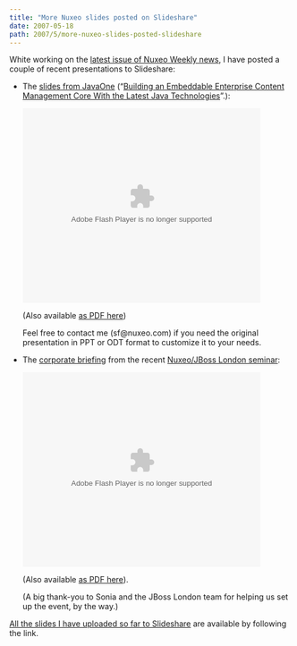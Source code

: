 ```yaml
---
title: "More Nuxeo slides posted on Slideshare"
date: 2007-05-18
path: 2007/5/more-nuxeo-slides-posted-slideshare
---
```


<p>White working on the <a href="http://www.nuxeo.org/sections/news/nuxeo-weekly-news-8/">latest issue of Nuxeo Weekly news</a>, I have posted a couple of recent presentations to Slideshare:</p><ul><li><p>The <a href="http://www.slideshare.net/sfermigier/nuxeo-java-one-2007">slides from JavaOne</a> (&#8220;<a href="http://blogs.nuxeo.com/sections/blogs/florent_guillaume/2007_05_12_javaone-2007-slides">Building an Embeddable Enterprise Content Management Core With the Latest Java Technologies</a>&#8221;.):</p>

<p><object type="application/x-shockwave-flash" data="https://s3.amazonaws.com:443/slideshare/ssplayer.swf?id=51159&amp;doc=nuxeo-java-one-2007-10644" width="425" height="348"><param name="movie" value="https://s3.amazonaws.com:443/slideshare/ssplayer.swf?id=51159&amp;doc=nuxeo-java-one-2007-10644"></object></p>

<p>(Also available <a href="http://blogs.nuxeo.com/sections/blogs/florent_guillaume/2007_05_12_javaone-2007-slides/downloadFile/attachedFile_f0/Nuxeo-JavaOne-2007.pdf?nocache=1178931803.5">as PDF here</a>)</p>

<p>Feel free to contact me (sf@nuxeo.com) if you need the original presentation in PPT or ODT format to customize it to your needs.</p></li>
<li><p>The <a href="http://blogs.nuxeo.com/sections/blogs/arnaud_lefevre/2007_05_01_slides-from-the-jboss-nuxeo-event-in-london">corporate briefing</a> from the recent <a href="http://blogs.nuxeo.com/sections/blogs/arnaud_lefevre/2007_05_01_slides-from-the-jboss-nuxeo-event-in-london">Nuxeo/JBoss London seminar</a>:</p>

<p><object type="application/x-shockwave-flash" data="https://s3.amazonaws.com:443/slideshare/ssplayer.swf?id=51162&amp;doc=nuxeo-corporate-presentation-april-2007-6738" width="425" height="348"><param name="movie" value="https://s3.amazonaws.com:443/slideshare/ssplayer.swf?id=51162&amp;doc=nuxeo-corporate-presentation-april-2007-6738"></object></p>

<p>(Also available <a href="http://blogs.nuxeo.com/sections/blogs/arnaud_lefevre/2007_05_01_slides-from-the-jboss-nuxeo-event-in-london/downloadFile/attachedFile_f0/Nuxeo-CorpPrez-Analyst-Speak.pdf">as PDF here</a>).</p>

<p>(A big thank-you to Sonia and the JBoss London team for helping us set up the event, by the way.)</p></li>
</ul><p><a href="http://www.slideshare.net/sfermigier/slideshows">All the slides I have uploaded so far to Slideshare</a> are available by following the link.</p> 


